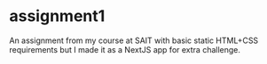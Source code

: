 # assignment1
An assignment from my course at SAIT with basic static HTML+CSS requirements but I made it as a NextJS app for extra challenge.
